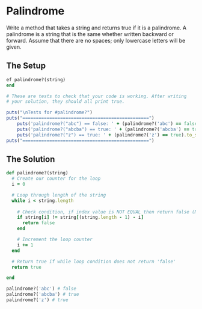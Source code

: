 # Palindrome

Write a method that takes a string and returns true if it is a palindrome. A palindrome is a string that is the same whether written backward or forward. Assume that there are no spaces; only lowercase letters will be given.

## The Setup

```ruby
ef palindrome?(string)
end

# These are tests to check that your code is working. After writing
# your solution, they should all print true.

puts("\nTests for #palindrome?")
puts("===============================================")
    puts('palindrome?("abc") == false: ' + (palindrome?('abc') == false).to_s)
    puts('palindrome?("abcba") == true: ' + (palindrome?('abcba') == true).to_s)
    puts('palindrome?("z") == true: ' + (palindrome?('z') == true).to_s)
puts("===============================================")
```

## The Solution

```ruby
def palindrome?(string)
  # Create our counter for the loop
  i = 0

  # Loop through length of the string
  while i < string.length
    
    # Check condition, if index value is NOT EQUAL then return false (Not a palindrome)
    if string[i] != string[(string.length - 1) - i]
      return false
    end

    # Increment the loop counter
    i += 1
  end

  # Return true if while loop condition does not return 'false'
  return true

end

palindrome?('abc') # false
palindrome?('abcba') # true
palindrome?('z') # true
```